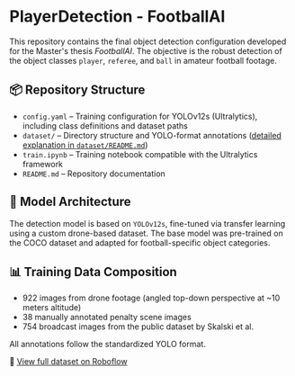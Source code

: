 # PlayerDetection - FootballAI

This repository contains the final object detection configuration developed for the Master's thesis *FootballAI*. The objective is the robust detection of the object classes `player`, `referee`, and `ball` in amateur football footage.

## 📦 Repository Structure

- `config.yaml` – Training configuration for YOLOv12s (Ultralytics), including class definitions and dataset paths
- `dataset/` – Directory structure and YOLO-format annotations ([detailed explanation in `dataset/README.md`](dataset/README.md))
- `train.ipynb` – Training notebook compatible with the Ultralytics framework
- `README.md` – Repository documentation

## 🧠 Model Architecture

The detection model is based on `YOLOv12s`, fine-tuned via transfer learning using a custom drone-based dataset. The base model was pre-trained on the COCO dataset and adapted for football-specific object categories.

## 📊 Training Data Composition

- 922 images from drone footage (angled top-down perspective at ~10 meters altitude)
- 38 manually annotated penalty scene images
- 754 broadcast images from the public dataset by Skalski et al.

All annotations follow the standardized YOLO format.

🔗 [View full dataset on Roboflow](https://universe.roboflow.com/footballai-xndiy/masterthesis_dataset)
